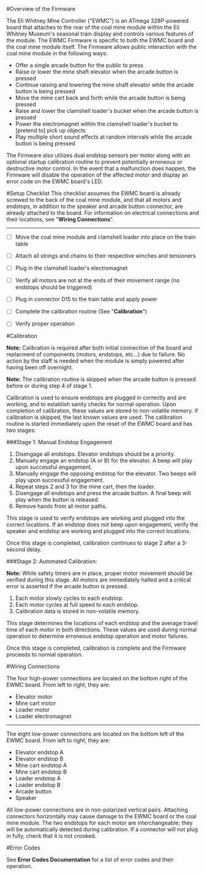 #Overview of the Firmware

The Eli Whitney Mine Controller ("EWMC") is an ATmega 328P-powered board that attaches to the rear of the coal mine module within the Eli Whitney Museum's seasonal train display and controls various features of the module. The EWMC Firmware is specific to both the EWMC board and the coal mine module itself. The Firmware allows public interaction with the coal mine module in the following ways:

+ Offer a single arcade button for the public to press
+ Raise or lower the mine shaft elevator when the arcade button is pressed
+ Continue raising and lowering the mine shaft elevator while the arcade button is being pressed
+ Move the mine cart back and forth while the arcade button is being pressed
+ Raise and lower the clamshell loader's bucket when the arcade button is pressed
+ Power the electromagnet within the clamshell loader's bucket to [pretend to] pick up objects
+ Play multiple short sound effects at random intervals while the arcade button is being pressed

The Firmware also utilizes dual endstop sensors per motor along with an optional startup calibration routine to prevent potentially erroneous or destructive motor control. In the event that a malfunction does happen, the Firmware will disable the operation of the affected motor and display an error code on the EWMC board's LED.


#Setup Checklist
This checklist assumes the EWMC board is already screwed to the back of the coal mine module, and that all motors and endstops, in addition to the speaker and arcade button connector, are already attached to the board. For information on electrical connections and their locations, see "**Wiring Connections**".

---

- [ ] Move the coal mine module and clamshell loader into place on the train table
- [ ] Attach all strings and chains to their respective winches and tensioners
- [ ] Plug in the clamshell loader's electromagnet
- [ ] Verify all motors are not at the ends of their movement range (no endstops should be triggered)
- [ ] Plug in connector D15 to the train table and apply power
- [ ] Complete the calibration routine (See "**Calibration**")
- [ ] Verify proper operation


#Calibration

**Note:** Calibration is required after both initial connection of the board and replacment of components (motors, endstops, etc...) due to failure. No action by the staff is needed when the module is simply powered after having been off overnight.

**Note:** The calibration routine is skipped when the arcade button is pressed before or during step 4 of stage 1.

Calibration is used to ensure endstops are plugged in correctly and are working, and to establish sanity checks for normal operation. Upon completion of calibration, these values are stored to non-volatile memory. If calibration is skipped, the last known values are used. The calibration routine is started immediately upon the reset of the EWMC board and has two stages:

###Stage 1: Manual Endstop Engagement
1. Disengage all endstops. Elevator endstops should be a priority.
2. Manually engage an endstop (A or B) for the elevator. A beep will play upon successful engagement.
3. Manually engage the opposing endstop for the elevator. Two beeps will play upon successful engagement.
4. Repeat steps 2 and 3 for the mine cart, then the loader.
5. Disengage all endstops and press the arcade button. A final beep will play when the button is released.
6. Remove hands from all motor paths.

This stage is used to verify endstops are working and plugged into the correct locations. If an endstop does not beep upon engagement, verify the speaker and endstop are working and plugged into the correct locations.

Once this stage is completed, calibration continues to stage 2 after a 3-second delay.

###Stage 2: Automated Calibration:

**Note:** While safety timers are in place, proper motor movement should be verified during this stage. All motors are immediately halted and a critical error is asserted if the arcade button is pressed.

1. Each motor slowly cycles to each endstop.
2. Each motor cycles at full speed to each endstop.
3. Calibration data is stored in non-volatile memory.

This stage determines the locations of each endstop and the average travel time of each motor in both directions. These values are used during normal operation to determine erroneous endstop operation and motor failures.

Once this stage is completed, calibration is complete and the Firmware proceeds to normal operation.


#Wiring Connections

The four high-power connections are located on the bottom right of the EWMC board. From left to right, they are:

+ Elevator motor
+ Mine cart motor
+ Loader motor
+ Loader electromagnet

---

The eight low-power connections are located on the bottom left of the EWMC board. From left to right, they are:

+ Elevator endstop A
+ Elevator endstop B
+ Mine cart endstop A
+ Mine cart endstop B
+ Loader endstop A
+ Loader endstop B
+ Arcade button
+ Speaker

All low-power connections are in non-polarized vertical pairs. Attaching connectors horizontally may cause damage to the EWMC board or the coal mine module. The two endstops for each motor are interchangeable; they will be automatically detected during calibration. If a connector will not plug in fully, check that it is not crooked.


#Error Codes

See **Error Codes Documentation** for a list of error codes and their operation.
